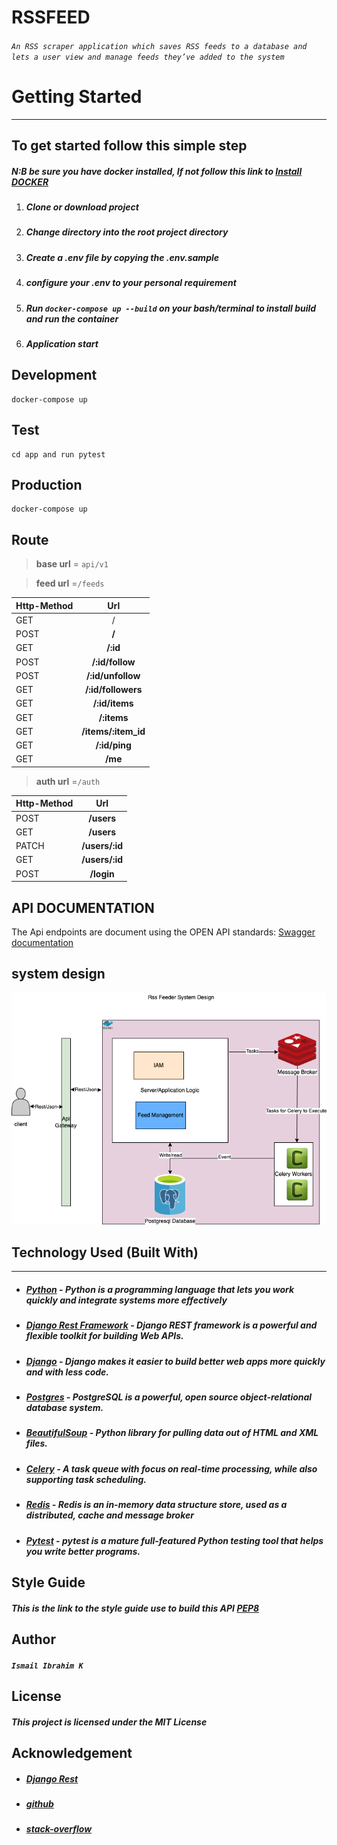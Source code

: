 


#                   RSSFEED
###### `An RSS scraper application which saves RSS feeds to a database and lets a user view and manage feeds they’ve added to the system`

 #                  Getting Started
 ***


##           To get started follow this simple step

##### N:B be sure you have docker installed, If not  follow this link to [Install DOCKER](https://www.docker.com/get-started)

1. ##### Clone or download project
2. ##### Change directory into the root project directory
3. ##### Create a .env file by copying the .env.sample
4. ##### configure your .env to your personal requirement
5. ##### Run `docker-compose up --build` on your bash/terminal to install build and run the container 
7. ##### Application start

##       Development

```
docker-compose up
```
##        Test
```
cd app and run pytest
```

##        Production
```
docker-compose up
```
##         Route
>**base url** = `api/v1`


>**feed url** =`/feeds`

| Http-Method   | Url           |
| ------------- |:-----------------:|
| GET           |     /             |
| POST           |   **/**     |
| GET           | **/:id**  |
| POST           | **/:id/follow**|
| POST           | **/:id/unfollow**|
| GET           | **/:id/followers**|
| GET           | **/:id/items**|
| GET           | **/:items**|
| GET           | **/items/:item_id**|
| GET           | **/:id/ping**|
| GET           | **/me**|


>**auth url** =`/auth`

| Http-Method   | Url           |
| ------------- |:-----------------:|
| POST          | **/users**        |
| GET          |   **/users**      |
| PATCH         |   **/users/:id**    |
| GET         |   **/users/:id**    |
| POST         |   **/login**    |



##   API DOCUMENTATION

The Api endpoints are document using the OPEN API standards: [Swagger documentation](http://localhost:8000/api/v1/doc/)

## system design
![System flow](/RssFeeder.png)



##          Technology Used (Built With)
___
* ##### [Python](https://www.python.org/)  - Python is a programming language that lets you work quickly and integrate systems more effectively
* ##### [Django Rest Framework](https://www.django-rest-framework.org/) - Django REST framework is a powerful and flexible toolkit for building Web APIs.
* ##### [Django](https://www.djangoproject.com/) -  Django makes it easier to build better web apps more quickly and with less code.
* ##### [Postgres](https://www.postgresql.org/) -  PostgreSQL is a powerful, open source object-relational database system.
* ##### [BeautifulSoup](https://beautiful-soup-4.readthedocs.io/en/latest/) -  Python library for pulling data out of HTML and XML files.
* ##### [Celery](https://docs.celeryproject.org/en/stable/getting-started/index.html) -  A task queue with focus on real-time processing, while also supporting task scheduling.
* ##### [Redis](https://redis.io/) -  Redis is an in-memory data structure store, used as a distributed, cache and message broker
* ##### [Pytest](https://docs.pytest.org/en/6.2.x/) -  pytest is a mature full-featured Python testing tool that helps you write better programs.



##              Style Guide
 ##### This is the link to the style guide use to build this API [PEP8](https://www.python.org/dev/peps/pep-0008/)


##  Author
##### `Ismail Ibrahim K`

##  License
##### This project is licensed under the MIT License

## Acknowledgement
* ##### [Django Rest](https://www.django-rest-framework.org/)
* ##### [github](https://guides.github.com/features/mastering-markdown/)
* ##### [stack-overflow](https://stackoverflow.com/)



